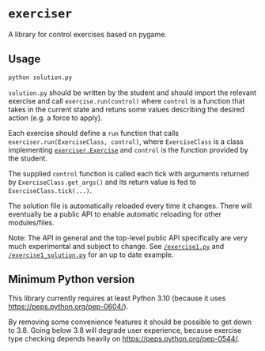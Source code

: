 # `exerciser`

A library for control exercises based on pygame.

## Usage

```bash
python solution.py
```

`solution.py` should be written by the student and should import the relevant exercise and call `exercise.run(control)` where `control` is a function that takes in the current state and retuns some values describing the desired action (e.g. a force to apply).

Each exercise should define a `run` function that calls `exerciser.run(ExerciseClass, control)`, where `ExerciseClass` is a class implementing [`exerciser.Exercise`](/exerciser/shared.py) and `control` is the function provided by the student.

The supplied `control` function is called each tick with arguments returned by `ExerciseClass.get_args()` and its return value is fed to `ExerciseClass.tick(...)`.

The solution file is automatically reloaded every time it changes. There will eventually be a public API to enable automatic reloading for other modules/files.

Note: The API in general and the top-level public API specifically are very much experimental and subject to change. See [`/exercise1.py`](/exercise1.py) and [`/exercise1_solution.py`](/exercise1_solution.py) for an up to date example.

## Minimum Python version

This library currently requires at least Python 3.10 (because it uses https://peps.python.org/pep-0604/).

By removing some convenience features it should be possible to get down to 3.8.
Going below 3.8 will degrade user experience, because exercise type checking depends heavily on https://peps.python.org/pep-0544/.
